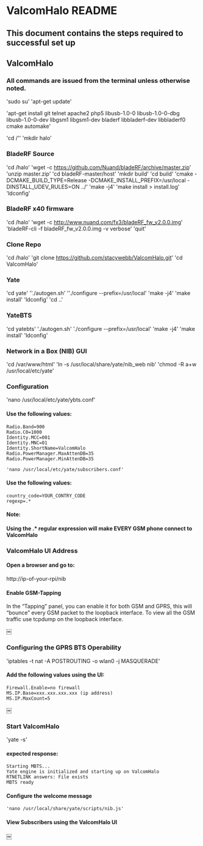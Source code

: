 # ValcomHalo README

## This document contains the steps required to successful set up
## ValcomHalo

### All commands are issued from the terminal unless otherwise noted.

  'sudo su'
  'apt-get update'

  'apt-get install git telnet apache2 php5 libusb-1.0-0 libusb-1.0-0-dbg libusb-1.0-0-dev libgsm1 libgsm1-dev bladerf libbladerf-dev libbladerf0 cmake automake'

  'cd /''
  'mkdir halo'


### BladeRF Source

  'cd /halo'
  'wget -c https://github.com/Nuand/bladeRF/archive/master.zip'
  'unzip master.zip'
  'cd bladeRF-master/host'
  'mkdir build'
  'cd build'
  'cmake -DCMAKE_BUILD_TYPE=Release -DCMAKE_INSTALL_PREFIX=/usr/local -DINSTALL_UDEV_RULES=ON ../'
  'make -j4'
  'make install > install.log'
  'ldconfig'


### BladeRF x40 firmware

  'cd /halo'
  'wget -c http://www.nuand.com/fx3/bladeRF_fw_v2.0.0.img'
  'bladeRF-cli -f bladeRF_fw_v2.0.0.img -v verbose'
  'quit'

### Clone Repo

  'cd /halo'
  'git clone https://github.com/stacywebb/ValcomHalo.git'
  'cd ValcomHalo'


### Yate

  'cd yate'
  ''./autogen.sh'
  ''./configure --prefix=/usr/local'
  'make -j4'
  'make install'
  'ldconfig'
  'cd ..'

### YateBTS

  'cd yatebts'
  './autogen.sh'
  './configure --prefix=/usr/local'
  'make -j4'
  'make install'
  'ldconfig'


### Network in a Box (NIB) GUI

  'cd /var/www/html'
  'ln -s /usr/local/share/yate/nib_web nib'
  'chmod -R a+w /usr/local/etc/yate'


### Configuration


  'nano /usr/local/etc/yate/ybts.conf'

#### Use the following values:

    Radio.Band=900
    Radio.C0=1000
    Identity.MCC=001
    Identity.MNC=01
    Identity.ShortName=ValcomHalo
    Radio.PowerManager.MaxAttenDB=35
    Radio.PowerManager.MinAttenDB=35

    'nano /usr/local/etc/yate/subscribers.conf'

#### Use the following values:

    country_code=YOUR_CONTRY_CODE
    regexp=.*


#### Note:
#### Using the .* regular expression will make EVERY GSM phone connect to ValcomHalo


### ValcomHalo UI Address

#### Open a browser and go to:

  http://ip-of-your-rpi/nib

#### Enable GSM-Tapping

  In the “Tapping” panel, you can enable it for both GSM and GPRS, this will “bounce” every GSM packet to the loopback interface.
  To view all the GSM traffic use tcpdump on the loopback interface.

￼

### Configuring the GPRS BTS Operability

  'iptables -t nat -A POSTROUTING -o wlan0 -j MASQUERADE'

#### Add the following values using the UI:

    Firewall.Enable=no firewall
    MS.IP.Base=xxx.xxx.xxx.xxx (ip address)
    MS.IP.MaxCount=5

￼
### Start ValcomHalo

  'yate -s'

#### expected response:

    Starting MBTS...
    Yate engine is initialized and starting up on ValcomHalo
    RTNETLINK answers: File exists
    MBTS ready


#### Configure the welcome message

    'nano /usr/local/share/yate/scripts/nib.js'


#### View Subscribers using the ValcomHalo UI

￼
